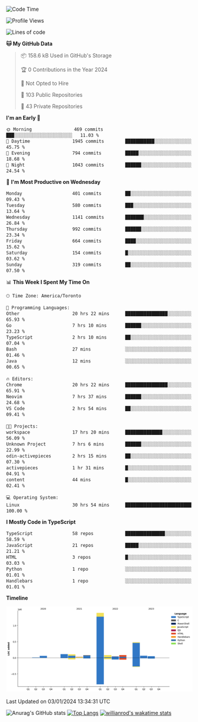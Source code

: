 <!--START_SECTION:waka-->
![Code Time](http://img.shields.io/badge/Code%20Time-1%2C012%20hrs%2025%20mins-blue)

![Profile Views](http://img.shields.io/badge/Profile%20Views-1-blue)

![Lines of code](https://img.shields.io/badge/From%20Hello%20World%20I%27ve%20Written-2.6%20million%20lines%20of%20code-blue)

**🐱 My GitHub Data** 

> 📦 158.6 kB Used in GitHub's Storage 
 > 
> 🏆 0 Contributions in the Year 2024
 > 
> 🚫 Not Opted to Hire
 > 
> 📜 103 Public Repositories 
 > 
> 🔑 43 Private Repositories 
 > 
**I'm an Early 🐤** 

```text
🌞 Morning                469 commits         ███░░░░░░░░░░░░░░░░░░░░░░   11.03 % 
🌆 Daytime                1945 commits        ███████████░░░░░░░░░░░░░░   45.75 % 
🌃 Evening                794 commits         █████░░░░░░░░░░░░░░░░░░░░   18.68 % 
🌙 Night                  1043 commits        ██████░░░░░░░░░░░░░░░░░░░   24.54 % 
```
📅 **I'm Most Productive on Wednesday** 

```text
Monday                   401 commits         ██░░░░░░░░░░░░░░░░░░░░░░░   09.43 % 
Tuesday                  580 commits         ███░░░░░░░░░░░░░░░░░░░░░░   13.64 % 
Wednesday                1141 commits        ███████░░░░░░░░░░░░░░░░░░   26.84 % 
Thursday                 992 commits         ██████░░░░░░░░░░░░░░░░░░░   23.34 % 
Friday                   664 commits         ████░░░░░░░░░░░░░░░░░░░░░   15.62 % 
Saturday                 154 commits         █░░░░░░░░░░░░░░░░░░░░░░░░   03.62 % 
Sunday                   319 commits         ██░░░░░░░░░░░░░░░░░░░░░░░   07.50 % 
```


📊 **This Week I Spent My Time On** 

```text
🕑︎ Time Zone: America/Toronto

💬 Programming Languages: 
Other                    20 hrs 22 mins      ████████████████░░░░░░░░░   65.93 % 
Go                       7 hrs 10 mins       ██████░░░░░░░░░░░░░░░░░░░   23.23 % 
TypeScript               2 hrs 10 mins       ██░░░░░░░░░░░░░░░░░░░░░░░   07.04 % 
Bash                     27 mins             ░░░░░░░░░░░░░░░░░░░░░░░░░   01.46 % 
Java                     12 mins             ░░░░░░░░░░░░░░░░░░░░░░░░░   00.65 % 

🔥 Editors: 
Chrome                   20 hrs 22 mins      ████████████████░░░░░░░░░   65.91 % 
Neovim                   7 hrs 37 mins       ██████░░░░░░░░░░░░░░░░░░░   24.68 % 
VS Code                  2 hrs 54 mins       ██░░░░░░░░░░░░░░░░░░░░░░░   09.41 % 

🐱‍💻 Projects: 
workspace                17 hrs 20 mins      ██████████████░░░░░░░░░░░   56.09 % 
Unknown Project          7 hrs 6 mins        ██████░░░░░░░░░░░░░░░░░░░   22.99 % 
odin-activepieces        2 hrs 15 mins       ██░░░░░░░░░░░░░░░░░░░░░░░   07.30 % 
activepieces             1 hr 31 mins        █░░░░░░░░░░░░░░░░░░░░░░░░   04.91 % 
content                  44 mins             █░░░░░░░░░░░░░░░░░░░░░░░░   02.41 % 

💻 Operating System: 
Linux                    30 hrs 54 mins      █████████████████████████   100.00 % 
```

**I Mostly Code in TypeScript** 

```text
TypeScript               58 repos            ███████████████░░░░░░░░░░   58.59 % 
JavaScript               21 repos            █████░░░░░░░░░░░░░░░░░░░░   21.21 % 
HTML                     3 repos             █░░░░░░░░░░░░░░░░░░░░░░░░   03.03 % 
Python                   1 repo              ░░░░░░░░░░░░░░░░░░░░░░░░░   01.01 % 
Handlebars               1 repo              ░░░░░░░░░░░░░░░░░░░░░░░░░   01.01 % 
```



**Timeline**

![Lines of Code chart](https://raw.githubusercontent.com/wise-introvert/wise-introvert/master/assets/bar_graph.png)


 Last Updated on 03/01/2024 13:34:31 UTC
<!--END_SECTION:waka-->

![Anurag's GitHub stats](https://github-readme-stats.vercel.app/api?username=wise-introvert&count_private=true&show_icons=true)
[![Top Langs](https://github-readme-stats.vercel.app/api/top-langs/?username=wise-introvert&langs_count=10)](https://github.com/anuraghazra/github-readme-stats)
[![willianrod's wakatime stats](https://github-readme-stats.vercel.app/api/wakatime?username=wiseintrovert)](https://github.com/anuraghazra/github-readme-stats)
